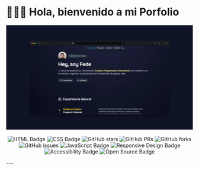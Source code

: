 # 👨🏻‍💻 Hola, bienvenido a mi Porfolio

<div align="center">
  <a href="https://fedediazz/portfolio-dev">
    <img src="./images/porfolio.webp">
  </a>
<p></p>
</div>

<div align="center">
  <!-- Badges de tecnologías utilizadas -->
  <img src="https://img.shields.io/badge/HTML-E34F26?logo=html5&logoColor=fff&style=flat" alt="HTML Badge" />
  <img src="https://img.shields.io/badge/CSS-1572B6?logo=css3&logoColor=fff&style=flat" alt="CSS Badge" />

  <!-- Estadísticas de GitHub -->
  <img src="https://img.shields.io/github/stars/fedediazz/porfolio-dev" alt="GitHub stars" />
  <img src="https://img.shields.io/github/issues-pr/fedediazz/porfolio-dev" alt="GitHub PRs" />
  <img src="https://img.shields.io/github/forks/fedediazz/porfolio-dev" alt="GitHub forks" />
  <img src="https://img.shields.io/github/issues/fedediazz/porfolio-dev" alt="GitHub issues" />

  <!-- Funciones extra recomendadas -->
  <img src="https://img.shields.io/badge/JavaScript-F7DF1E?logo=javascript&logoColor=000&style=flat" alt="JavaScript Badge" />
  <img src="https://img.shields.io/badge/Responsive-Design-44C1C1?style=flat" alt="Responsive Design Badge" />
  <img src="https://img.shields.io/badge/Accessibility-AA+?style=flat" alt="Accessibility Badge" />
  <img src="https://img.shields.io/badge/Open%20Source-✔️-success" alt="Open Source Badge" />
</div>
<p></p>
---

